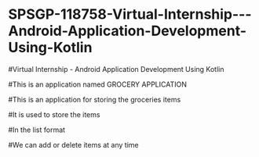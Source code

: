 # SPSGP-118758-Virtual-Internship---Android-Application-Development-Using-Kotlin



#Virtual Internship - Android Application Development Using Kotlin



#This is an application named GROCERY APPLICATION



#This is an application for storing the groceries items



#It is used to store the items



#In the list format



#We can add or delete items at any time
